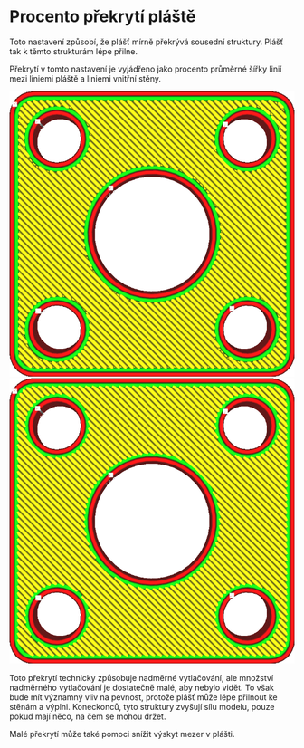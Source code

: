 Procento překrytí pláště
====
Toto nastavení způsobí, že plášť mírně překrývá sousední struktury. Plášť tak k těmto strukturám lépe přilne.

Překrytí v tomto nastavení je vyjádřeno jako procento průměrné šířky linií mezi liniemi pláště a liniemi vnitřní stěny.

![Žádné překrytí](../../../articles/images/skin_overlap_none.png)
![Nějaké překrytí](../../../articles/images/skin_overlap_20.png)

Toto překrytí technicky způsobuje nadměrné vytlačování, ale množství nadměrného vytlačování je dostatečně malé, aby nebylo vidět. To však bude mít významný vliv na pevnost, protože plášť může lépe přilnout ke stěnám a výplni. Koneckonců, tyto struktury zvyšují sílu modelu, pouze pokud mají něco, na čem se mohou držet.

Malé překrytí může také pomoci snížit výskyt mezer v plášti.
